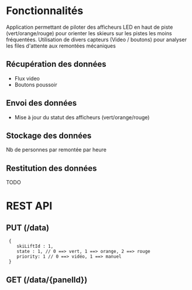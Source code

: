 # Fonctionnalités
Application permettant de piloter des afficheurs LED en haut de piste (vert/orange/rouge) pour orienter les skieurs sur les pistes les moins fréquentées.
Utilisation de divers capteurs (Video / boutons) pour analyser les files d'attente aux remontées mécaniques

## Récupération des données
* Flux video
* Boutons poussoir

## Envoi des données
* Mise à jour du statut des afficheurs (vert/orange/rouge)

## Stockage des données
Nb de personnes par remontée par heure

## Restitution des données
TODO

# REST API

## PUT (/data)
```
 {
    skiLiftId : 1,
    state : 1, // 0 ==> vert, 1 ==> orange, 2 ==> rouge
    priority: 1 // 0 ==> vidéo, 1 ==> manuel
 }
```

## GET (/data/{panelId})
